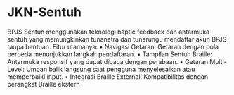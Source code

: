 # JKN-Sentuh

BPJS Sentuh menggunakan teknologi haptic feedback dan antarmuka sentuh yang memungkinkan tunanetra dan tunarungu mendaftar akun BPJS tanpa bantuan. 
Fitur utamanya: 
• Navigasi Getaran: Getaran dengan pola berbeda menunjukkan langkah pendaftaran. 
• Tampilan Sentuh Braille: Antarmuka responsif yang dapat dibaca dengan perabaan. 
• Getaran Multi-Level: Umpan balik langsung saat pengguna menyelesaikan atau memperbaiki input. 
• Integrasi Braille External: Kompatibilitas dengan perangkat Braille ekstern
